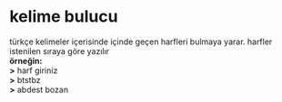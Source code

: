 # kelime bulucu
türkçe kelimeler içerisinde içinde geçen harfleri bulmaya yarar.
harfler istenilen sıraya göre yazılır
<br>**örneğin:**<br>
**>** harf giriniz<br>
**>** btstbz<br>
**>** abdest bozan
